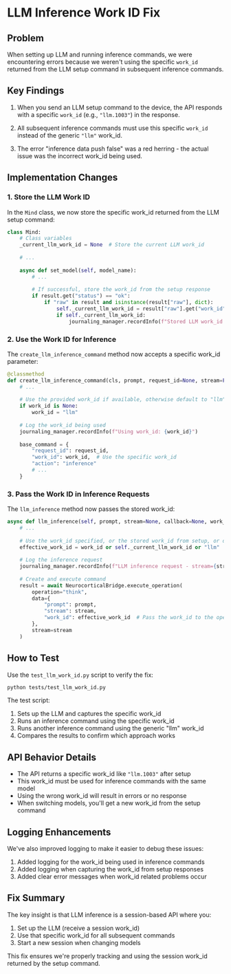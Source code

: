 # LLM Inference Work ID Fix

## Problem

When setting up LLM and running inference commands, we were encountering errors because we weren't using the specific `work_id` returned from the LLM setup command in subsequent inference commands.

## Key Findings

1. When you send an LLM setup command to the device, the API responds with a specific `work_id` (e.g., `"llm.1003"`) in the response.

2. All subsequent inference commands must use this specific `work_id` instead of the generic `"llm"` work_id.

3. The error "inference data push false" was a red herring - the actual issue was the incorrect work_id being used.

## Implementation Changes

### 1. Store the LLM Work ID

In the `Mind` class, we now store the specific work_id returned from the LLM setup command:

```python
class Mind:
    # Class variables
    _current_llm_work_id = None  # Store the current LLM work_id
    
    # ...
    
    async def set_model(self, model_name):
        # ...
        
        # If successful, store the work_id from the setup response
        if result.get("status") == "ok":
            if "raw" in result and isinstance(result["raw"], dict):
                self._current_llm_work_id = result["raw"].get("work_id")
                if self._current_llm_work_id:
                    journaling_manager.recordInfo(f"Stored LLM work_id: {self._current_llm_work_id}")
```

### 2. Use the Work ID for Inference

The `create_llm_inference_command` method now accepts a specific work_id parameter:

```python
@classmethod
def create_llm_inference_command(cls, prompt, request_id=None, stream=False, work_id=None):
    # ...
    
    # Use the provided work_id if available, otherwise default to "llm"
    if work_id is None:
        work_id = "llm"
    
    # Log the work_id being used
    journaling_manager.recordInfo(f"Using work_id: {work_id}")
    
    base_command = {
        "request_id": request_id,
        "work_id": work_id,  # Use the specific work_id
        "action": "inference"
        # ...
    }
```

### 3. Pass the Work ID in Inference Requests

The `llm_inference` method now passes the stored work_id:

```python
async def llm_inference(self, prompt, stream=None, callback=None, work_id=None):
    # ...
    
    # Use the work_id specified, or the stored work_id from setup, or default to "llm"
    effective_work_id = work_id or self._current_llm_work_id or "llm"
    
    # Log the inference request
    journaling_manager.recordInfo(f"LLM inference request - stream={stream}, work_id={effective_work_id}")
    
    # Create and execute command
    result = await NeurocorticalBridge.execute_operation(
        operation="think",
        data={
            "prompt": prompt,
            "stream": stream,
            "work_id": effective_work_id  # Pass the work_id to the operation
        },
        stream=stream
    )
```

## How to Test

Use the `test_llm_work_id.py` script to verify the fix:

```bash
python tests/test_llm_work_id.py
```

The test script:
1. Sets up the LLM and captures the specific work_id
2. Runs an inference command using the specific work_id
3. Runs another inference command using the generic "llm" work_id
4. Compares the results to confirm which approach works

## API Behavior Details

- The API returns a specific work_id like `"llm.1003"` after setup
- This work_id must be used for inference commands with the same model
- Using the wrong work_id will result in errors or no response
- When switching models, you'll get a new work_id from the setup command

## Logging Enhancements

We've also improved logging to make it easier to debug these issues:

1. Added logging for the work_id being used in inference commands
2. Added logging when capturing the work_id from setup responses
3. Added clear error messages when work_id related problems occur

## Fix Summary

The key insight is that LLM inference is a session-based API where you:
1. Set up the LLM (receive a session work_id)
2. Use that specific work_id for all subsequent commands
3. Start a new session when changing models

This fix ensures we're properly tracking and using the session work_id returned by the setup command. 